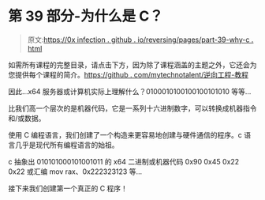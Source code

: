 # 第 39 部分-为什么是 C？

> 原文:[https://0x infection . github . io/reversing/pages/part-39-why-c . html](https://0xinfection.github.io/reversing/pages/part-39-why-c.html)

如需所有课程的完整目录，请点击下方，因为除了课程涵盖的主题之外，它还会为您提供每个课程的简介。[https://github . com/mytechnotalent/逆向工程-教程](https://github.com/mytechnotalent/Reverse-Engineering-Tutorial)

因此...x64 服务器或计算机实际上理解什么？0100010100100100101010 等等...

比我们高一个层次的是机器代码，它是一系列十六进制数字，可以转换成机器指令和/或数据。

使用 C 编程语言，我们创建了一个构造来更容易地创建与硬件通信的程序。c 语言几乎是现代所有编程语言的始祖。

c 抽象出 010101000101001011 的 x64 二进制或机器代码 0x90 0x45 0x22 0x22 或汇编 mov rax、0x222323123 等...

接下来我们创建第一个真正的 C 程序！